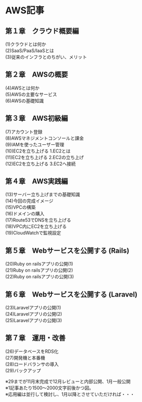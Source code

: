 # AWS記事

## 第１章　クラウド概要編

(1)クラウドとは何か  
(2)SaaS/PaaS/IaaSとは  
(3)従来のインフラとのちがい、メリット

## 第２章　AWSの概要

(4)AWSとは何か  
(5)AWSの主要なサービス  
(6)AWSの基礎知識  

## 第３章　AWS初級編

(7)アカウント登録  
(8)AWSマネジメントコンソールと課金  
(9)IAMを使ったユーザー管理  
(10)EC2を立ち上げる 1.EC2とは  
(11)EC2を立ち上げる 2.EC2の立ち上げ  
(12)EC2を立ち上げる 3.EC2へ接続  

## 第４章　AWS実践編

(13)サーバー立ち上げまでの基礎知識  
(14)今回の完成イメージ  
(15)VPCの構築  
(16)ドメインの購入  
(17)Route53でDNSを立ち上げる  
(18)VPC内にEC2を立ち上げる  
(19)CloudWatchで監視設定  

## 第５章　Webサービスを公開する (Rails)

(20)Ruby on railsアプリの公開(1)  
(21)Ruby on railsアプリの公開(2)  
(22)Ruby on railsアプリの公開(3)  

## 第６章　Webサービスを公開する (Laravel)

(23)Laravelアプリの公開(1)  
(24)Laravelアプリの公開(2)  
(25)Laravelアプリの公開(3)  

## 第７章　運用・改善

(26)データベースをRDS化  
(27)開発機と本番機  
(28)ロードバランサの導入  
(29)バックアップ  

※29までが11月末完成で12月レビューと内部公開、1月一般公開  
※1記事あたり1500〜2000文字前後かつ図。  
※応用編は並行して検討し、1月以降とさせていただければ・・・  

